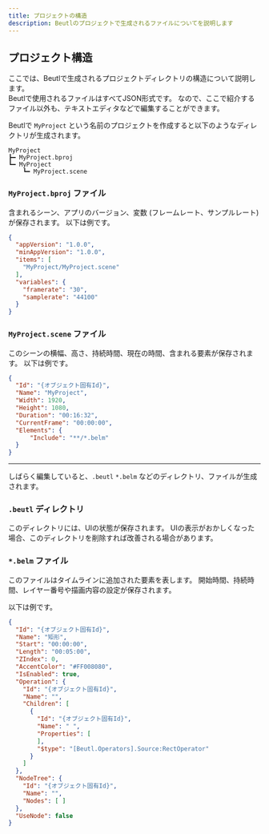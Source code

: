 ```yaml
---
title: プロジェクトの構造
description: Beutlのプロジェクトで生成されるファイルについてを説明します
---
```


## プロジェクト構造

ここでは、Beutlで生成されるプロジェクトディレクトリの構造について説明します。  
Beutlで使用されるファイルはすべてJSON形式です。
なので、ここで紹介するファイル以外も、テキストエディタなどで編集することができます。

Beutlで `MyProject` という名前のプロジェクトを作成すると以下のようなディレクトリが生成されます。
```
MyProject
┣━ MyProject.bproj
┗━ MyProject
    ┗━ MyProject.scene
```

### `MyProject.bproj` ファイル
含まれるシーン、アプリのバージョン、変数 (フレームレート、サンプルレート) が保存されます。
以下は例です。
```json
{
  "appVersion": "1.0.0",
  "minAppVersion": "1.0.0",
  "items": [
    "MyProject/MyProject.scene"
  ],
  "variables": {
    "framerate": "30",
    "samplerate": "44100"
  }
}
```

### `MyProject.scene` ファイル
このシーンの横幅、高さ、持続時間、現在の時間、含まれる要素が保存されます。
以下は例です。
```json
{
  "Id": "{オブジェクト固有Id}",
  "Name": "MyProject",
  "Width": 1920,
  "Height": 1080,
  "Duration": "00:16:32",
  "CurrentFrame": "00:00:00",
  "Elements": {
      "Include": "**/*.belm"
  }
}
```

----
しばらく編集していると、`.beutl` `*.belm` などのディレクトリ、ファイルが生成されます。

### `.beutl` ディレクトリ
このディレクトリには、UIの状態が保存されます。
UIの表示がおかしくなった場合、このディレクトリを削除すれば改善される場合があります。

### `*.belm` ファイル
このファイルはタイムラインに追加された要素を表します。
開始時間、持続時間、レイヤー番号や描画内容の設定が保存されます。

以下は例です。
```json
{
  "Id": "{オブジェクト固有Id}",
  "Name": "矩形",
  "Start": "00:00:00",
  "Length": "00:05:00",
  "ZIndex": 0,
  "AccentColor": "#FF008080",
  "IsEnabled": true,
  "Operation": {
    "Id": "{オブジェクト固有Id}",
    "Name": "",
    "Children": [
      {
        "Id": "{オブジェクト固有Id}",
        "Name": " ",
        "Properties": [
        ],
        "$type": "[Beutl.Operators].Source:RectOperator"
      }
    ]
  },
  "NodeTree": {
    "Id": "{オブジェクト固有Id}",
    "Name": "",
    "Nodes": [ ]
  },
  "UseNode": false
}
```
